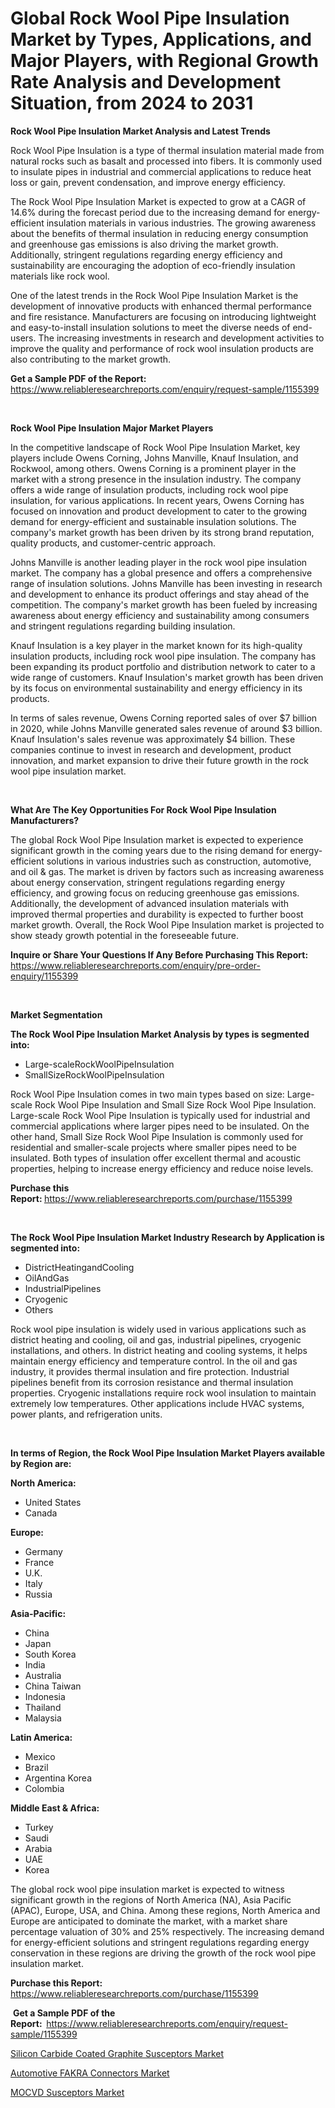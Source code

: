 <p><h1>Global Rock Wool Pipe Insulation Market by Types, Applications, and Major Players, with Regional Growth Rate Analysis and Development Situation, from 2024 to 2031</h1></p><p><strong>Rock Wool Pipe Insulation Market Analysis and Latest Trends</strong></p>
<p><p>Rock Wool Pipe Insulation is a type of thermal insulation material made from natural rocks such as basalt and processed into fibers. It is commonly used to insulate pipes in industrial and commercial applications to reduce heat loss or gain, prevent condensation, and improve energy efficiency.</p><p>The Rock Wool Pipe Insulation Market is expected to grow at a CAGR of 14.6% during the forecast period due to the increasing demand for energy-efficient insulation materials in various industries. The growing awareness about the benefits of thermal insulation in reducing energy consumption and greenhouse gas emissions is also driving the market growth. Additionally, stringent regulations regarding energy efficiency and sustainability are encouraging the adoption of eco-friendly insulation materials like rock wool.</p><p>One of the latest trends in the Rock Wool Pipe Insulation Market is the development of innovative products with enhanced thermal performance and fire resistance. Manufacturers are focusing on introducing lightweight and easy-to-install insulation solutions to meet the diverse needs of end-users. The increasing investments in research and development activities to improve the quality and performance of rock wool insulation products are also contributing to the market growth.</p></p>
<p><strong>Get a Sample PDF of the Report:&nbsp;</strong> <a href="https://www.reliableresearchreports.com/enquiry/request-sample/1155399">https://www.reliableresearchreports.com/enquiry/request-sample/1155399</a></p>
<p>&nbsp;</p>
<p><strong>Rock Wool Pipe Insulation Major Market Players</strong></p>
<p><p>In the competitive landscape of Rock Wool Pipe Insulation Market, key players include Owens Corning, Johns Manville, Knauf Insulation, and Rockwool, among others. Owens Corning is a prominent player in the market with a strong presence in the insulation industry. The company offers a wide range of insulation products, including rock wool pipe insulation, for various applications. In recent years, Owens Corning has focused on innovation and product development to cater to the growing demand for energy-efficient and sustainable insulation solutions. The company's market growth has been driven by its strong brand reputation, quality products, and customer-centric approach.</p><p>Johns Manville is another leading player in the rock wool pipe insulation market. The company has a global presence and offers a comprehensive range of insulation solutions. Johns Manville has been investing in research and development to enhance its product offerings and stay ahead of the competition. The company's market growth has been fueled by increasing awareness about energy efficiency and sustainability among consumers and stringent regulations regarding building insulation.</p><p>Knauf Insulation is a key player in the market known for its high-quality insulation products, including rock wool pipe insulation. The company has been expanding its product portfolio and distribution network to cater to a wide range of customers. Knauf Insulation's market growth has been driven by its focus on environmental sustainability and energy efficiency in its products.</p><p>In terms of sales revenue, Owens Corning reported sales of over $7 billion in 2020, while Johns Manville generated sales revenue of around $3 billion. Knauf Insulation's sales revenue was approximately $4 billion. These companies continue to invest in research and development, product innovation, and market expansion to drive their future growth in the rock wool pipe insulation market.</p></p>
<p>&nbsp;</p>
<p><strong>What Are The Key Opportunities For Rock Wool Pipe Insulation Manufacturers?</strong></p>
<p><p>The global Rock Wool Pipe Insulation market is expected to experience significant growth in the coming years due to the rising demand for energy-efficient solutions in various industries such as construction, automotive, and oil & gas. The market is driven by factors such as increasing awareness about energy conservation, stringent regulations regarding energy efficiency, and growing focus on reducing greenhouse gas emissions. Additionally, the development of advanced insulation materials with improved thermal properties and durability is expected to further boost market growth. Overall, the Rock Wool Pipe Insulation market is projected to show steady growth potential in the foreseeable future.</p></p>
<p><strong>Inquire or Share Your Questions If Any Before Purchasing This Report:</strong> <a href="https://www.reliableresearchreports.com/enquiry/pre-order-enquiry/1155399">https://www.reliableresearchreports.com/enquiry/pre-order-enquiry/1155399</a></p>
<p>&nbsp;</p>
<p><strong>Market Segmentation</strong></p>
<p><strong>The Rock Wool Pipe Insulation Market Analysis by types is segmented into:</strong></p>
<p><ul><li>Large-scaleRockWoolPipeInsulation</li><li>SmallSizeRockWoolPipeInsulation</li></ul></p>
<p><p>Rock Wool Pipe Insulation comes in two main types based on size: Large-scale Rock Wool Pipe Insulation and Small Size Rock Wool Pipe Insulation. Large-scale Rock Wool Pipe Insulation is typically used for industrial and commercial applications where larger pipes need to be insulated. On the other hand, Small Size Rock Wool Pipe Insulation is commonly used for residential and smaller-scale projects where smaller pipes need to be insulated. Both types of insulation offer excellent thermal and acoustic properties, helping to increase energy efficiency and reduce noise levels.</p></p>
<p><strong>Purchase this Report:&nbsp;</strong><a href="https://www.reliableresearchreports.com/purchase/1155399">https://www.reliableresearchreports.com/purchase/1155399</a></p>
<p>&nbsp;</p>
<p><strong>The Rock Wool Pipe Insulation Market Industry Research by Application is segmented into:</strong></p>
<p><ul><li>DistrictHeatingandCooling</li><li>OilAndGas</li><li>IndustrialPipelines</li><li>Cryogenic</li><li>Others</li></ul></p>
<p><p>Rock wool pipe insulation is widely used in various applications such as district heating and cooling, oil and gas, industrial pipelines, cryogenic installations, and others. In district heating and cooling systems, it helps maintain energy efficiency and temperature control. In the oil and gas industry, it provides thermal insulation and fire protection. Industrial pipelines benefit from its corrosion resistance and thermal insulation properties. Cryogenic installations require rock wool insulation to maintain extremely low temperatures. Other applications include HVAC systems, power plants, and refrigeration units.</p></p>
<p>&nbsp;</p>
<p><strong>In terms of Region, the Rock Wool Pipe Insulation Market Players available by Region are:</strong></p>
<p>
    <p> <strong> North America: </strong>
        <ul>
            <li>United States</li>
            <li>Canada</li>
        </ul>
        </p> 
    <p> <strong> Europe: </strong>
        <ul>
            <li>Germany</li>
            <li>France</li>
            <li>U.K.</li>
            <li>Italy</li>
            <li>Russia</li>
        </ul>
        </p> 
    <p> <strong> Asia-Pacific: </strong>
        <ul>
            <li>China</li>
            <li>Japan</li>
            <li>South Korea</li>
            <li>India</li>
            <li>Australia</li>
            <li>China Taiwan</li>
            <li>Indonesia</li>
            <li>Thailand</li>
            <li>Malaysia</li>
        </ul>
        </p> 
    <p> <strong> Latin America: </strong>
        <ul>
            <li>Mexico</li>
            <li>Brazil</li>
            <li>Argentina Korea</li>
            <li>Colombia</li>
        </ul>
        </p> 
    <p> <strong> Middle East & Africa: </strong>
        <ul>
            <li>Turkey</li>
            <li>Saudi</li>
            <li>Arabia</li>
            <li>UAE</li>
            <li>Korea</li>
        </ul>
    </p>
    </p>
<p><p>The global rock wool pipe insulation market is expected to witness significant growth in the regions of North America (NA), Asia Pacific (APAC), Europe, USA, and China. Among these regions, North America and Europe are anticipated to dominate the market, with a market share percentage valuation of 30% and 25% respectively. The increasing demand for energy-efficient solutions and stringent regulations regarding energy conservation in these regions are driving the growth of the rock wool pipe insulation market.</p></p>
<p><strong>Purchase this Report: </strong><a href="https://www.reliableresearchreports.com/purchase/1155399">https://www.reliableresearchreports.com/purchase/1155399</a></p>
<p>&nbsp;<strong>Get a Sample PDF of the Report:&nbsp;&nbsp;</strong><a href="https://www.reliableresearchreports.com/enquiry/request-sample/1155399">https://www.reliableresearchreports.com/enquiry/request-sample/1155399</a></p>
<p><strong></strong></p>
<p><p><a href="https://view.publitas.com/reportprime-1/silicon-carbide-coated-graphite-susceptors-market-size-global-industry-overview-market-segmentation-and-forecast-2023-to-2030/">Silicon Carbide Coated Graphite Susceptors Market</a></p><p><a href="https://view.publitas.com/reportprime-1/automotive-fakra-connectors-market-challenges-opportunities-and-growth-drivers-and-major-market-players-forecasted-for-period-from-2023-2030/">Automotive FAKRA Connectors Market</a></p><p><a href="https://view.publitas.com/reportprime-1/decoding-the-mocvd-susceptors-market-a-deep-dive-into-the-latest-market-trends-market-segmentation-and-competitive-analysis/">MOCVD Susceptors Market</a></p></p>